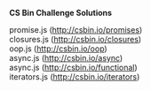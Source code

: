 **CS Bin Challenge Solutions**

promise.js (http://csbin.io/promises)<br/>
closures.js (http://csbin.io/closures)<br/>
oop.js (http://csbin.io/oop)<br/>
async.js (http://csbin.io/async)<br/>
async.js (http://csbin.io/functional)<br/>
iterators.js (http://csbin.io/iterators)
